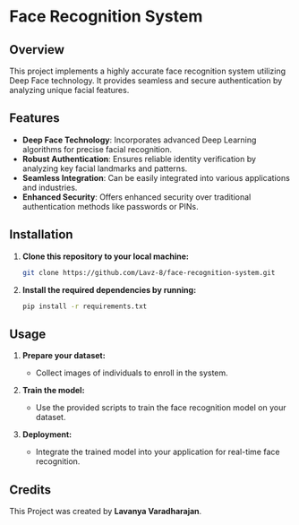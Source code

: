 # Face Recognition System

## Overview
This project implements a highly accurate face recognition system utilizing Deep Face technology. It provides seamless and secure authentication by analyzing unique facial features.

## Features
- **Deep Face Technology**: Incorporates advanced Deep Learning algorithms for precise facial recognition.
- **Robust Authentication**: Ensures reliable identity verification by analyzing key facial landmarks and patterns.
- **Seamless Integration**: Can be easily integrated into various applications and industries.
- **Enhanced Security**: Offers enhanced security over traditional authentication methods like passwords or PINs.

## Installation

1. **Clone this repository to your local machine:**

    ```bash
    git clone https://github.com/Lavz-8/face-recognition-system.git
    ```

2. **Install the required dependencies by running:**

    ```bash
    pip install -r requirements.txt
    ```

## Usage

1. **Prepare your dataset:**
    - Collect images of individuals to enroll in the system.

2. **Train the model:**
    - Use the provided scripts to train the face recognition model on your dataset.

3. **Deployment:**
    - Integrate the trained model into your application for real-time face recognition.

## Credits
This Project was created by **Lavanya Varadharajan**.
